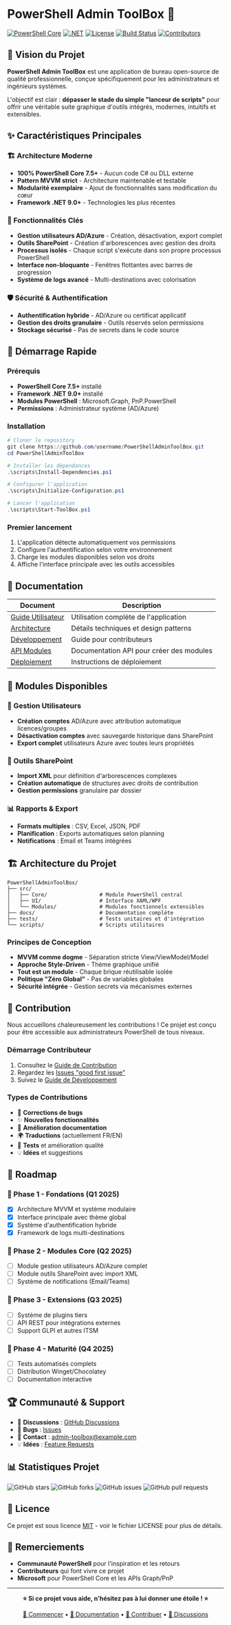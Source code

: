# PowerShell Admin ToolBox 🧰

[![PowerShell Core](https://img.shields.io/badge/PowerShell-7.5+-blue.svg)](https://github.com/PowerShell/PowerShell)
[![.NET](https://img.shields.io/badge/.NET-9.0+-purple.svg)](https://dotnet.microsoft.com/download)
[![License](https://img.shields.io/badge/License-MIT-green.svg)](LICENSE)
[![Build Status](https://img.shields.io/github/actions/workflow/status/username/PowerShellAdminToolBox/ci.yml?branch=main)](https://github.com/username/PowerShellAdminToolBox/actions)
[![Contributors](https://img.shields.io/github/contributors/username/PowerShellAdminToolBox.svg)](https://github.com/username/PowerShellAdminToolBox/graphs/contributors)

## 🎯 Vision du Projet

**PowerShell Admin ToolBox** est une application de bureau open-source de qualité professionnelle, conçue spécifiquement pour les administrateurs et ingénieurs systèmes. 

L'objectif est clair : **dépasser le stade du simple "lanceur de scripts"** pour offrir une véritable suite graphique d'outils intégrés, modernes, intuitifs et extensibles.

## ✨ Caractéristiques Principales

### 🏗️ Architecture Moderne
- **100% PowerShell Core 7.5+** - Aucun code C# ou DLL externe
- **Pattern MVVM strict** - Architecture maintenable et testable
- **Modularité exemplaire** - Ajout de fonctionnalités sans modification du cœur
- **Framework .NET 9.0+** - Technologies les plus récentes

### 🔧 Fonctionnalités Clés
- **Gestion utilisateurs AD/Azure** - Création, désactivation, export complet
- **Outils SharePoint** - Création d'arborescences avec gestion des droits
- **Processus isolés** - Chaque script s'exécute dans son propre processus PowerShell
- **Interface non-bloquante** - Fenêtres flottantes avec barres de progression
- **Système de logs avancé** - Multi-destinations avec colorisation

### 🛡️ Sécurité & Authentification
- **Authentification hybride** - AD/Azure ou certificat applicatif
- **Gestion des droits granulaire** - Outils réservés selon permissions
- **Stockage sécurisé** - Pas de secrets dans le code source

## 🚀 Démarrage Rapide

### Prérequis
- **PowerShell Core 7.5+** installé
- **Framework .NET 9.0+** installé
- **Modules PowerShell** : Microsoft.Graph, PnP.PowerShell
- **Permissions** : Administrateur système (AD/Azure)

### Installation

```powershell
# Cloner le repository
git clone https://github.com/username/PowerShellAdminToolBox.git
cd PowerShellAdminToolBox

# Installer les dépendances
.\scripts\Install-Dependencies.ps1

# Configurer l'application
.\scripts\Initialize-Configuration.ps1

# Lancer l'application
.\scripts\Start-ToolBox.ps1
```

### Premier lancement
1. L'application détecte automatiquement vos permissions
2. Configure l'authentification selon votre environnement
3. Charge les modules disponibles selon vos droits
4. Affiche l'interface principale avec les outils accessibles

## 📖 Documentation

| Document | Description |
|----------|-------------|
| [Guide Utilisateur](docs/USER_GUIDE.md) | Utilisation complète de l'application |
| [Architecture](docs/ARCHITECTURE.md) | Détails techniques et design patterns |
| [Développement](docs/DEVELOPMENT.md) | Guide pour contributeurs |
| [API Modules](docs/API.md) | Documentation API pour créer des modules |
| [Déploiement](docs/DEPLOYMENT.md) | Instructions de déploiement |

## 🧩 Modules Disponibles

### 👤 Gestion Utilisateurs
- **Création comptes** AD/Azure avec attribution automatique licences/groupes
- **Désactivation comptes** avec sauvegarde historique dans SharePoint
- **Export complet** utilisateurs Azure avec toutes leurs propriétés

### 📁 Outils SharePoint  
- **Import XML** pour définition d'arborescences complexes
- **Création automatique** de structures avec droits de contribution
- **Gestion permissions** granulaire par dossier

### 📊 Rapports & Export
- **Formats multiples** : CSV, Excel, JSON, PDF
- **Planification** : Exports automatiques selon planning
- **Notifications** : Email et Teams intégrées

## 🏗️ Architecture du Projet

```
PowerShellAdminToolBox/
├── src/
│   ├── Core/                 # Module PowerShell central
│   ├── UI/                   # Interface XAML/WPF
│   └── Modules/              # Modules fonctionnels extensibles
├── docs/                     # Documentation complète
├── tests/                    # Tests unitaires et d'intégration
└── scripts/                  # Scripts utilitaires
```

### Principes de Conception

- **MVVM comme dogme** - Séparation stricte View/ViewModel/Model
- **Approche Style-Driven** - Thème graphique unifié
- **Tout est un module** - Chaque brique réutilisable isolée
- **Politique "Zéro Global"** - Pas de variables globales
- **Sécurité intégrée** - Gestion secrets via mécanismes externes

## 🤝 Contribution

Nous accueillons chaleureusement les contributions ! Ce projet est conçu pour être accessible aux administrateurs PowerShell de tous niveaux.

### Démarrage Contributeur
1. Consultez le [Guide de Contribution](CONTRIBUTING.md)
2. Regardez les [Issues "good first issue"](https://github.com/username/PowerShellAdminToolBox/labels/good-first-issue)
3. Suivez le [Guide de Développement](docs/DEVELOPMENT.md)

### Types de Contributions
- 🐛 **Corrections de bugs**
- ✨ **Nouvelles fonctionnalités** 
- 📝 **Amélioration documentation**
- 🌍 **Traductions** (actuellement FR/EN)
- 🧪 **Tests** et amélioration qualité
- 💡 **Idées** et suggestions

## 📅 Roadmap

### 🎯 Phase 1 - Fondations (Q1 2025)
- [x] Architecture MVVM et système modulaire
- [x] Interface principale avec thème global
- [x] Système d'authentification hybride
- [x] Framework de logs multi-destinations

### 🎯 Phase 2 - Modules Core (Q2 2025)
- [ ] Module gestion utilisateurs AD/Azure complet
- [ ] Module outils SharePoint avec import XML
- [ ] Système de notifications (Email/Teams)

### 🎯 Phase 3 - Extensions (Q3 2025)
- [ ] Système de plugins tiers
- [ ] API REST pour intégrations externes
- [ ] Support GLPI et autres ITSM

### 🎯 Phase 4 - Maturité (Q4 2025)
- [ ] Tests automatisés complets
- [ ] Distribution Winget/Chocolatey
- [ ] Documentation interactive

## 🏆 Communauté & Support

- 💬 **Discussions** : [GitHub Discussions](https://github.com/username/PowerShellAdminToolBox/discussions)
- 🐛 **Bugs** : [Issues](https://github.com/username/PowerShellAdminToolBox/issues)
- 📧 **Contact** : admin-toolbox@example.com
- 💡 **Idées** : [Feature Requests](https://github.com/username/PowerShellAdminToolBox/issues/new?template=feature_request.yml)

## 📊 Statistiques Projet

![GitHub stars](https://img.shields.io/github/stars/username/PowerShellAdminToolBox?style=social)
![GitHub forks](https://img.shields.io/github/forks/username/PowerShellAdminToolBox?style=social)
![GitHub issues](https://img.shields.io/github/issues/username/PowerShellAdminToolBox)
![GitHub pull requests](https://img.shields.io/github/issues-pr/username/PowerShellAdminToolBox)

## 📜 Licence

Ce projet est sous licence [MIT](LICENSE) - voir le fichier LICENSE pour plus de détails.

## 🙏 Remerciements

- **Communauté PowerShell** pour l'inspiration et les retours
- **Contributeurs** qui font vivre ce projet
- **Microsoft** pour PowerShell Core et les APIs Graph/PnP

---

<div align="center">

**⭐ Si ce projet vous aide, n'hésitez pas à lui donner une étoile ! ⭐**

[🚀 Commencer](docs/USER_GUIDE.md) • [📖 Documentation](docs/) • [🤝 Contribuer](CONTRIBUTING.md) • [💬 Discussions](https://github.com/username/PowerShellAdminToolBox/discussions)

</div>